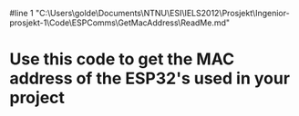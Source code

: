 #line 1 "C:\\Users\\golde\\Documents\\NTNU\\ESI\\IELS2012\\Prosjekt\\Ingenior-prosjekt-1\\Code\\ESPComms\\GetMacAddress\\ReadMe.md"
# Use this code to get the MAC address of the ESP32's used in your project